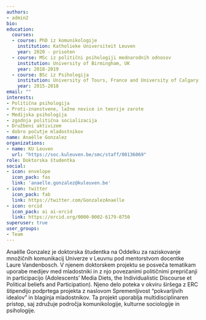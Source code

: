 ```yaml
---
authors:
- admin2
bio:
education:
  courses:
  - course: PhD iz komunikologije
    institution: Katholieke Universiteit Leuven
    year: 2020 - prisoten
  - course: MSc iz politični psihologiji mednarodnih odnosov
    institution: University of Birmingham, UK
    year: 2018-2019
  - course: BSc iz Psihologija
    institution: University of Tours, France and University of Calgary, Canada
    year: 2015-2018
email: ""
interests:
- Politična psihologija
- Proti-znanstvene, lažne novice in teorije zarote
- Medijska psihologija
- zgodnja politična socializacija
- Družbeni aktivizem
- dobro počutje mladostnikov
name: Anaëlle Gonzalez
organizations:
- name: KU Leuven
  url: "https://soc.kuleuven.be/smc/staff/00136069"
role: Doktorska študentka
social:
- icon: envelope
  icon_pack: fas
  link: 'anaelle.gonzalez@kuleuven.be'
- icon: twitter
  icon_pack: fab
  link: https://twitter.com/GonzalezAnaelle
- icon: orcid
  icon_pack: ai ai-orcid
  link: https://orcid.org/0000-0002-6179-0750
superuser: true
user_groups:
- Team
---
```


Anaëlle Gonzalez je doktorska študentka na Oddelku za raziskovanje množičnih komunikacij Univerze v Leuvnu pod mentorstvom docentke Laure Vandenbosch. V njenem doktorskem projektu se posveča tematikam uporabe medijev med mladostniki in z njo povezanimi političnimi prepričanji in participacijo (Adolescents’ Media Diets, the Individualistic Discourse et Political beliefs and Participation). Njeno delo poteka v okviru širšega z ERC štipendijo podprtega projekta z naslovom Spremenljivost “pokvarljivih idealov” in blaginja mladostnikov. Ta projekt uporablja multidisciplinaren pristop, saj združuje področja komunikologije, kulturne sociologije in psihologije.